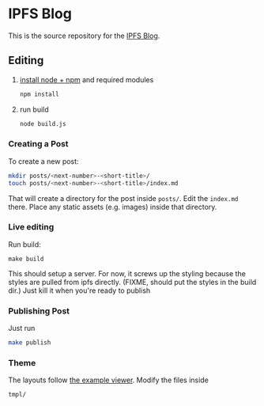 # IPFS Blog

This is the source repository for the [IPFS Blog](http://ipfs.io/blog).

## Editing

1. [install node + npm](http://iojs.org) and required modules

    ```sh
    npm install
    ```

2. run build

    ```sh
    node build.js
    ```

### Creating a Post

To create a new post:

```sh
mkdir posts/<next-number>-<short-title>/
touch posts/<next-number>-<short-title>/index.md
```

That will create a directory for the post inside `posts/`. Edit the `index.md` there. Place any static assets (e.g. images) inside that directory.

### Live editing

Run build:

```
make build
```

This should setup a server. For now, it screws up the styling because the styles are pulled from ipfs directly. (FIXME, should put the styles in the build dir.) Just kill it when you're ready to publish

### Publishing Post

Just run

```sh
make publish
```

### Theme

The layouts follow [the example viewer](https://github.com/ipfs/examples/tree/master/webapps/example-viewer). Modify the files inside

```
tmpl/
```
